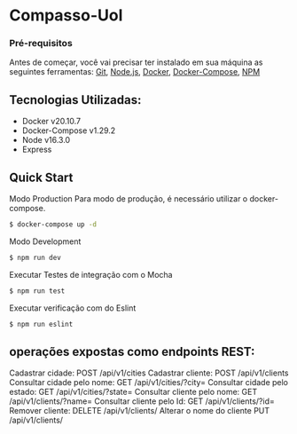 # Compasso-Uol

### Pré-requisitos
Antes de começar, você vai precisar ter instalado em sua máquina as seguintes ferramentas:
[Git](https://git-scm.com), 
[Node.js](https://nodejs.org/en/), 
[Docker](https://www.docker.com/),
[Docker-Compose](https://docs.docker.com/compose/),
[NPM](https://www.npmjs.com/)
## Tecnologias Utilizadas:
<!--ts-->
   * Docker v20.10.7
   * Docker-Compose v1.29.2
   * Node v16.3.0
   * Express
<!--te-->

## Quick Start

Modo Production
Para modo de produção, é necessário utilizar o docker-compose. 
```bash
$ docker-compose up -d
```
Modo Development

```bash
$ npm run dev
```
Executar Testes de integração com o Mocha
```bash
$ npm run test
```
Executar verificação com do Eslint
```bash
$ npm run eslint
```

## operações expostas como endpoints REST:

Cadastrar cidade: POST /api/v1/cities
Cadastrar cliente: POST /api/v1/clients
Consultar cidade pelo nome: GET /api/v1/cities/?city=<NOME DA CIDADE>
Consultar cidade pelo estado: GET /api/v1/cities/?state=<ESTADO DA CIDADE>
Consultar cliente pelo nome: GET /api/v1/clients/?name=<NOME DO CLIENTE>
Consultar cliente pelo Id: GET /api/v1/clients/?id=<ID DO CLIENTE>
Remover cliente: DELETE /api/v1/clients/<ID DO CLIENTE>
Alterar o nome do cliente PUT /api/v1/clients/<ID DO CLIENTE>
